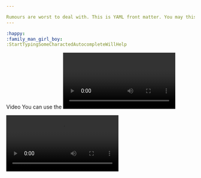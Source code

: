 ```yaml
---

Rumours are worst to deal with.	This is YAML front matter. You may this to any document via context menu > insert > YAML front matter.
---

:happy:
:family_man_girl_boy:
:StartTypingSomeCharactedAutocompleteWillHelp
```

Video
You can use the <video> HTML tag to embed videos. For example:

<video src="xxx.mp4" />

<u>Underline</u> becomes Underline.

<span style="color:red">this text is red</span> 

Strong
A double * or _ will cause its enclosed contents to be wrapped with an HTML <strong> tag, e.g:
**double asterisks**

__double underscores__

********
Internal Links:
Hold down Cmd (on Windows: Ctrl) and click on [this link](#ts-node for development <actually this is some heading in current typora md file>) to jump to header `Block Elements`. 

********
Horizontal Rules
Entering *** or --- on a blank line and pressing return will draw a horizontal line.

~~STRIKED TEXT~~

Use:

### Ctrl + shift + L : to close open the file tree

```mermaid
classDiagram
      Animal <|-- Zebra
      Animal <|-- Deer
      Animal : +int age
      Animal : +String gender
      Animal: +isMammal()
      Animal: +mate()
      class Zebra{
          Remona is upset.
          Keep Track of Anjali.
      }
      class Deer{
          Timothy is upset.
          Everything at once.
      }
      class Hyundai{
          i20
          i10
          }
```

```mermaid
pie
    title Pie Chart
    "Popeye" : 94
    "Cats" : 1
    "monkeys": 2
    "chimpanze": 1
    "Rats" : 3
```

[^References : wikipedia]: This is a footnote
[^Footnotes: Abrakadabra]: Description1
[^Rain]: In amazons's forest

|      |      |      |
| ---- | ---- | ---- |
|      |      |      |
|      |      |      |
|      |      |      |

***

```mermaid
stateDiagram
    [*] --> Still
    Still --> [*]

    Still --> Moving
    Moving --> Still
    Moving --> Crash
    Crash --> [*]
```

***



```mermaid
graph LR
A[Life] -->|Cooperation| B(Smooth)
    B --> C{What would you ??}
    C --> |Javascript| D[Decision Result 1]
    C -->|Two| E[Decision Result 2]
```

***

